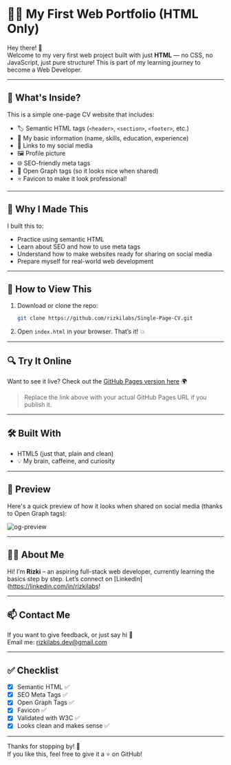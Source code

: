 # 🧑‍💻 My First Web Portfolio (HTML Only)

Hey there! 👋  
Welcome to my very first web project built with just **HTML** — no CSS, no JavaScript, just pure structure! This is part of my learning journey to become a Web Developer.

---

## 📌 What's Inside?

This is a simple one-page CV website that includes:

- 🏷️ Semantic HTML tags (`<header>`, `<section>`, `<footer>`, etc.)
- 📝 My basic information (name, skills, education, experience)
- 🔗 Links to my social media
- 🖼️ Profile picture
- 🌐 SEO-friendly meta tags
- 📸 Open Graph tags (so it looks nice when shared)
- ⭐ Favicon to make it look professional!

---

## 🎯 Why I Made This

I built this to:

- Practice using semantic HTML
- Learn about SEO and how to use meta tags
- Understand how to make websites ready for sharing on social media
- Prepare myself for real-world web development

---

## 🚀 How to View This

1. Download or clone the repo:
   ```bash
   git clone https://github.com/rizkilabs/Single-Page-CV.git
2. Open `index.html` in your browser. That’s it! 💥

---

## 🔍 Try It Online

Want to see it live?
Check out the [GitHub Pages version here]([https://rizkilabs.github.io/Single-Page-CV/) 🌍

> Replace the link above with your actual GitHub Pages URL if you publish it.

---

## 🛠️ Built With

* HTML5 (just that, plain and clean)
* 💡 My brain, caffeine, and curiosity

---

## 📸 Preview

Here's a quick preview of how it looks when shared on social media (thanks to Open Graph tags):

![og-preview](./og-image.png)

---

## 🙋‍♂️ About Me

Hi! I’m **Rizki** – an aspiring full-stack web developer, currently learning the basics step by step.
Let’s connect on [LinkedIn](https://linkedin.com/in/rizkilabs!

---

## 📫 Contact Me

If you want to give feedback, or just say hi 👋 <br>
Email me: [rizkilabs.dev@gmail.com](mailto:rizkilabs.dev@gmail.com)

---

## ✅ Checklist

* [x] Semantic HTML ✅
* [x] SEO Meta Tags ✅
* [x] Open Graph Tags ✅
* [x] Favicon ✅
* [x] Validated with W3C ✅
* [x] Looks clean and makes sense ✅

---

Thanks for stopping by! 🙌 <br>
If you like this, feel free to give it a ⭐ on GitHub!
